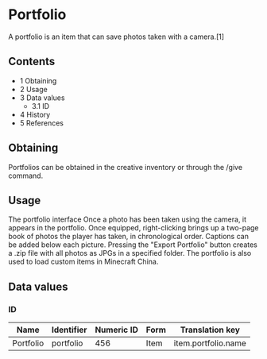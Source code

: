 # Portfolio
A portfolio is an item that can save photos taken with a camera.[1]

## Contents
- 1 Obtaining
- 2 Usage
- 3 Data values
	- 3.1 ID
- 4 History
- 5 References

## Obtaining
Portfolios can be obtained in the creative inventory or through the /give command.

## Usage
The portfolio interface
Once a photo has been taken using the camera, it appears in the portfolio. Once equipped, right-clicking brings up a two-page book of photos the player has taken, in chronological order. Captions can be added below each picture. Pressing the "Export Portfolio" button creates a .zip file with all photos as JPGs in a specified folder. The portfolio is also used to load custom items in Minecraft China.

## Data values
### ID
| Name      | Identifier | Numeric ID | Form | Translation key     |
|-----------|------------|------------|------|---------------------|
| Portfolio | portfolio  | 456        | Item | item.portfolio.name |

